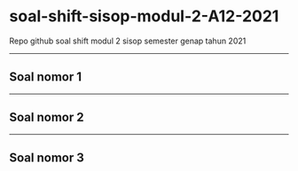 # soal-shift-sisop-modul-2-A12-2021
Repo github soal shift modul 2 sisop semester genap tahun 2021

<hr>

## Soal nomor 1


<hr>

## Soal nomor 2


<hr>

## Soal nomor 3

